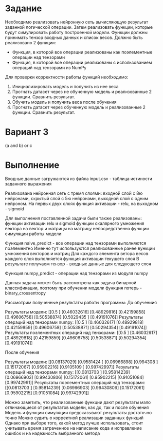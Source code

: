 # Задание

Необходимо реализовать нейронную сеть вычисляющую результат заданной логической операции. Затем реализовать функции, которые будут симулировать работу построенной модели. Функции должны принимать тензор входных данных и список весов. Должно быть реализовано 2 функции:

- Функция, в которой все операции реализованы как поэлементные операции над тензорами
- Функция, в которой все операции реализованы с использованием операций над тензорами из NumPy

Для проверки корректности работы функций необходимо:

1. Инициализировать модель и получить из нее веса 
2. Прогнать датасет через не обученную модель и реализованные 2 функции. Сравнить результат.
3. Обучить модель и получить веса после обучения
4. Прогнать датасет через обученную модель и реализованные 2 функции. Сравнить результат.

# Вариант 3
(a and b) or c


# Выполнение
Входные данные загружаются из файла input.csv - таблица истиности заданного выражения

Реализована нейронная сеть с тремя слоями: входной слой с 8ю нейронами, скрытый слой с 5ю нейронами, выходной слой с одним нейроном. 
На первых двух слоях функция активации - relu, на выходном - sigmoid

Для выполнения поставленной задачи были также реализованы:
функции активации relu и sigmoid
функции скалярного умножения вектора на вектор и матрицы на матрицу
непосредственно функции симуляции работы модели

Функция naive_predict - все операции над тензорами выполняются поэлементно
Именно тут используются реализованные ранее вункции умножения векторов и матриц
Для каждого элемента ветора весов каждого слоя выполняется функция активации текущего слоя
В результате получаем тензор - входные данные для следующего слоя

Функция numpy_predict - операции над тензорами из модуля numpy


Данная задача может быть рассмотрена как задача бинарной классификации, поэтому при обучении модели функция потерь - binary_crossentropy


Рассмотрим полученные результаты работы программы:
До обучениия

Результаты модели:
[[0.5       ]
 [0.46032616]
 [0.48929816]
 [0.42159858]
 [0.49606758]
 [0.50538874]
 [0.5029435 ]
 [0.49191076]]
Результаты операций над тензорами numpy:
[[0.5       ]
 [0.46032617]
 [0.48929818]
 [0.42159859]
 [0.49606758]
 [0.50538871]
 [0.50294354]
 [0.49191074]]
Результаты поэлементных операций над тензорами:
[[0.5       ]
 [0.46032617]
 [0.48929818]
 [0.42159859]
 [0.49606758]
 [0.50538871]
 [0.50294354]
 [0.49191074]]


После обучения

Результаты модели:
[[0.08137029]
 [0.9581424 ]
 [0.06966898]
 [0.994308  ]
 [0.15172067]
 [0.95902216]
 [0.9105109 ]
 [0.99742997]]
Результаты операций над тензорами numpy:
[[0.0813703 ]
 [0.95814239]
 [0.06966903]
 [0.99430806]
 [0.15172061]
 [0.95902215]
 [0.91051084]
 [0.99742991]]
Результаты поэлементных операций над тензорами:
[[0.0813703 ]
 [0.95814239]
 [0.06966903]
 [0.99430806]
 [0.15172061]
 [0.95902215]
 [0.91051084]
 [0.99742991]]


Можно заметить, что реализованные функции дают результаты мало отличающиеся от результатов модели, как до, так и после обучения
Модель и функции симуляции предсказывают результаты достаточно точно
Можно судить о корректной реализации заданных функций
Однако при выборе того, какой метод лучше использовать, стоит учитывать время затраченное на написание кода и исправление ошибок и на надежность выбранного метода